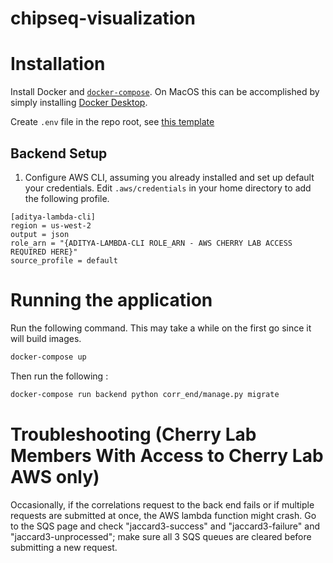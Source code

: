 # chipseq-visualization

# Installation

Install Docker and [`docker-compose`](https://docs.docker.com/compose/). On MacOS this can be accomplished by simply installing [Docker Desktop](https://docs.docker.com/docker-for-mac/install/).

Create `.env` file in the repo root, see [this template](./backend/corr_end/.env.example)

## Backend Setup

1. Configure AWS CLI, assuming you already installed and set up default your credentials. Edit `.aws/credentials` in your home directory to add the following profile.

```
[aditya-lambda-cli]
region = us-west-2
output = json
role_arn = "{ADITYA-LAMBDA-CLI ROLE_ARN - AWS CHERRY LAB ACCESS REQUIRED HERE}"
source_profile = default
```

# Running the application

Run the following command. This may take a while on the first go since it will build images.

```bash
docker-compose up
```

Then run the following :
```bash
docker-compose run backend python corr_end/manage.py migrate
```

# Troubleshooting (Cherry Lab Members With Access to Cherry Lab AWS only)

Occasionally, if the correlations request to the back end fails or if multiple requests are submitted at once, the AWS lambda function might crash. Go to the SQS page and check "jaccard3-success" and "jaccard3-failure" and "jaccard3-unprocessed"; make sure all 3 SQS queues are cleared before submitting a new request.
